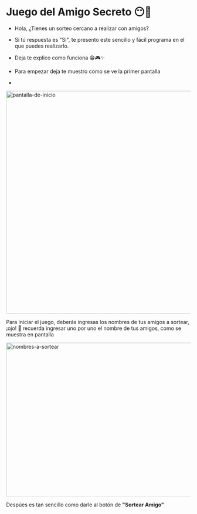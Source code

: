 <h1> Juego del Amigo Secreto 😶🙊</h1>

- Hola, ¿Tienes un sorteo cercano a realizar con amigos?
- Si tú respuesta es "Si", te presento este sencillo y fácil programa en el que puedes realizarlo.
- Deja te explico como funciona 😁🎮✨

-  Para empezar deja te muestro como se ve la primer pantalla
-  
<img width="1237" height="606" alt="pantalla-de-inicio" src="https://github.com/user-attachments/assets/fb1644b2-f49e-4b17-97ef-ab99ab56e8ff" />

Para iniciar el juego, deberás ingresas los nombres de tus amigos a sortear, ¡ojo! 👀 recuerda ingresar uno por uno el nombre de tus amigos, como se muestra en pantalla

<img width="762" height="418" alt="nombres-a-sortear" src="https://github.com/user-attachments/assets/88b21e4f-c074-4d23-80f7-7b6568ae101e" />

Despúes es tan sencillo como darle al botón de **"Sortear Amigo"**
